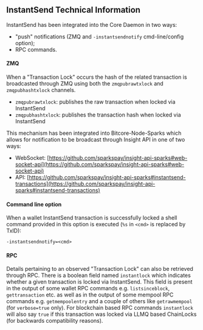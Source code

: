 ## InstantSend Technical Information

InstantSend has been integrated into the Core Daemon in two ways:
* "push" notifications (ZMQ and `-instantsendnotify` cmd-line/config option);
* RPC commands.

#### ZMQ

When a "Transaction Lock" occurs the hash of the related transaction is broadcasted through ZMQ using both the `zmqpubrawtxlock` and `zmqpubhashtxlock` channels.

* `zmqpubrawtxlock`: publishes the raw transaction when locked via InstantSend
* `zmqpubhashtxlock`: publishes the transaction hash when locked via InstantSend

This mechanism has been integrated into Bitcore-Node-Sparks which allows for notification to be broadcast through Insight API in one of two ways:
* WebSocket: [https://github.com/sparkspay/insight-api-sparks#web-socket-api](https://github.com/sparkspay/insight-api-sparks#web-socket-api)
* API: [https://github.com/sparkspay/insight-api-sparks#instantsend-transactions](https://github.com/sparkspay/insight-api-sparks#instantsend-transactions)

#### Command line option

When a wallet InstantSend transaction is successfully locked a shell command provided in this option is executed (`%s` in `<cmd>` is replaced by TxID):

```
-instantsendnotify=<cmd>
```

#### RPC

Details pertaining to an observed "Transaction Lock" can also be retrieved through RPC. There is a boolean field named `instantlock` which indicates whether a given transaction is locked via InstantSend. This field is present in the output of some wallet RPC commands e.g. `listsinceblock`, `gettransaction` etc. as well as in the output of some mempool RPC commands e.g. `getmempoolentry` and a couple of others like `getrawmempool` (for `verbose=true` only). For blockchain based RPC commands `instantlock` will also say `true` if this transaction was locked via LLMQ based ChainLocks (for backwards compatibility reasons).
